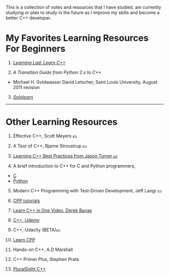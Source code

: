 This is a collection of notes and resources that I have studied, am currently studying
or plan to study in the future as I improve my skills and become a better C++ developer.

# My Favorites Learning Resources For Beginners

1. [_Learning Lad: Learn C++_](https://www.youtube.com/playlist?list=PLfVsf4Bjg79Cu5MYkyJ-u4SyQmMhFeC1C)

2. _A Transition Guide from Python 2.x to C++_
- Michael H. Goldwasser David Letscher, Saint Louis University, August 2011 revision

3. [_Sololearn_](https://www.sololearn.com/Play/CPlusPlus)

---

# Other Learning Resources

1. Effective C++, Scott Meyers :dollar:

2. A Tour of C++, Bjarne Stroustrup :dollar:

3. [Learning C++ Best Practices from Jason Turner :dollar:](http://shop.oreilly.com/product/0636920049814.do?sortby=publicationDate)

4. A brief introduction to C++ for C and Python programmers,
- [C](http://users.aims.ac.za/~nneoma/cpptut/cpptut.html)
- [Python](http://users.aims.ac.za/~nneoma/cpp4py/cpptut.html)

5. Modern C++ Programming with Test-Driven Development, Jeff Langr :dollar:

6. [CPP tutorials](http://www.tenouk.com/cncplusplustutorials.html)

7. [Learn C++ in One Video, Derek Banas](https://www.youtube.com/watch?v=Rub-JsjMhWY)

8. [C++, Udemy](https://www.udemy.com/courses/search/?ref=home&src=ukw&q=c%2B%2B&price=price-free)

9. C++, Udacity (BETA):dollar:

10. [Learn CPP](http://www.learncpp.com/)

11. Hands-on C++, A.D Marshall

12. C++ Primer Plus, Stephen Prata

13. [PluralSight C++](https://www.pluralsight.com/paths/c-plus-plus)
